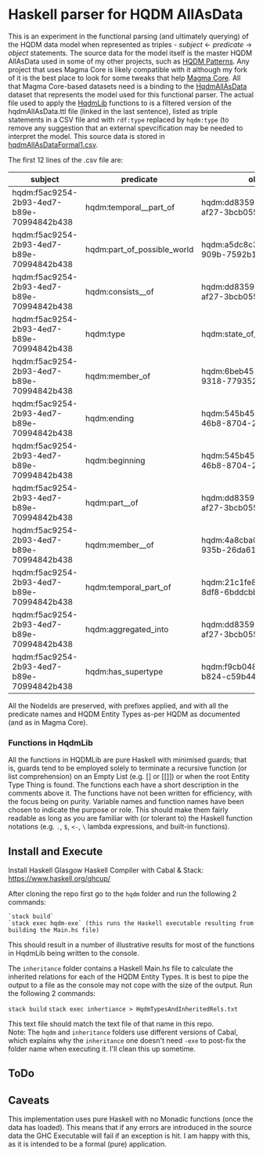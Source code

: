 # Haskell parser for HQDM AllAsData

This is an experiment in the functional parsing (and ultimately querying) of the HQDM data model when represented as triples - _subject_ <- _predicate_ -> _object_ statements.  The source data for the model itself is the master HQDM AllAsData used in some of my other projects, such as [HQDM Patterns](https://climbingal.github.io/HqdmPatterns/).  Any project that uses Magma Core is likely compatible with it although my fork of it is the best place to look for some tweaks that help [Magma Core](https://github.com/ClimbingAl/MagmaCore/).  All that Magma Core-based datasets need is a binding to the [HqdmAllAsData](https://github.com/ClimbingAl/code-for-hqdm-patterns/blob/main/source-files/hqdmAllAsData.ttl) dataset that represents the model used for this functional parser.  The actual file used to apply the [HqdmLib](https://github.com/ClimbingAl/hqdmHaskell/blob/main/hqdm/src/HqdmLib.hs) functions to is a filtered version of the hqdmAllAsData.ttl file (linked in the last sentence), listed as triple statements in a CSV file and with `rdf:type` replaced by `hqdm:type` (to remove any suggestion that an external spevcification may be needed to interpret the model.  This source data is stored in [hqdmAllAsDataFormal1.csv](https://github.com/ClimbingAl/hqdmHaskell/blob/main/hqdm/hqdmAllAsDataFormal1.csv).

The first 12 lines of the .csv file are:

| subject | predicate | object|
| --- | --- | --- |
|hqdm:f5ac9254-2b93-4ed7-b89e-70994842b438|hqdm:temporal__part_of|hqdm:dd8359c4-0a2b-416a-af27-3bcb0551b41a|
|hqdm:f5ac9254-2b93-4ed7-b89e-70994842b438|hqdm:part_of_possible_world|hqdm:a5dc8c36-56fc-44c2-909b-7592b1f44fd7|
|hqdm:f5ac9254-2b93-4ed7-b89e-70994842b438|hqdm:consists__of|hqdm:dd8359c4-0a2b-416a-af27-3bcb0551b41a|
|hqdm:f5ac9254-2b93-4ed7-b89e-70994842b438|hqdm:type|hqdm:state_of_biological_object|
|hqdm:f5ac9254-2b93-4ed7-b89e-70994842b438|hqdm:member_of|hqdm:6beb4515-89e8-4bce-9318-77935200f9bb|
|hqdm:f5ac9254-2b93-4ed7-b89e-70994842b438|hqdm:ending|hqdm:545b4541-8a34-46b8-8704-2265be0244c3|
|hqdm:f5ac9254-2b93-4ed7-b89e-70994842b438|hqdm:beginning|hqdm:545b4541-8a34-46b8-8704-2265be0244c3|
|hqdm:f5ac9254-2b93-4ed7-b89e-70994842b438|hqdm:part__of|hqdm:dd8359c4-0a2b-416a-af27-3bcb0551b41a|
|hqdm:f5ac9254-2b93-4ed7-b89e-70994842b438|hqdm:member__of|hqdm:4a8cba08-035c-4902-935b-26da61ed282c|
|hqdm:f5ac9254-2b93-4ed7-b89e-70994842b438|hqdm:temporal_part_of|hqdm:21c1fe82-1b48-46b3-8df8-6bddcbb2d92e|
|hqdm:f5ac9254-2b93-4ed7-b89e-70994842b438|hqdm:aggregated_into|hqdm:dd8359c4-0a2b-416a-af27-3bcb0551b41a|
|hqdm:f5ac9254-2b93-4ed7-b89e-70994842b438|hqdm:has_supertype|hqdm:f9cb048d-a2f7-4ff6-b824-c59b44e2aabe|


All the NodeIds are preserved, with prefixes applied, and with all the predicate names and HQDM Entity Types as-per HQDM as documented (and as in Magma Core).

### Functions in HqdmLib

All the functions in HQDMLib are pure Haskell with minimised guards; that is, guards tend to be employed solely to terminate a recursive function (or list comprehension) on an Empty List (e.g. [] or [[]]) or when the root Entity Type Thing is found.  The functions each have a short description in the comments above it.  The functions have not been written for efficiency, with the focus being on purity.  Variable names and function names have been chosen to indicate the purpose or role.  This should make them fairly readable as long as you are familiar with (or tolerant to) the Haskell function notations (e.g. `.`, `$`, `<-`, `\` lambda expressions, and built-in functions).

## Install and Execute

Install Haskell Glasgow Haskell Compiler with Cabal & Stack: https://www.haskell.org/ghcup/

After cloning the repo first go to the `hqdm` folder and run the following 2 commands:

    `stack build`
    `stack exec hqdm-exe` (this runs the Haskell executable resulting from building the Main.hs file)

This should result in a number of illustrative results for most of the functions in HqdmLib being written to the console.

The `inheritance` folder contains a Haskell Main.hs file to calculate the inherited relations for each of the HQDM Entity Types.  It is best to pipe the output to a file as the console may not cope with the size of the output.  Run the following 2 commands:

  `stack build`
  `stack exec inhertiance > HqdmTypesAndInheritedRels.txt`

This text file should match the text file of that name in this repo.  
Note: The `hqdm` and `inheritance` folders use different versions of Cabal, which explains why the `inheritance` one doesn't need `-exe` to post-fix the folder name when executing it.  I'll clean this up sometime.

## ToDo


## Caveats
This implementation uses pure Haskell with no Monadic functions (once the data has loaded).  This means that if any errors are introduced in the source data the GHC Executable will fail if an exception is hit.  I am happy with this, as it is intended to be a formal (pure) application.
